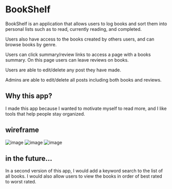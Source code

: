 # BookShelf 
BookShelf is an application that allows users to log books and sort them into personal lists such as to read, currently reading, and completed. 

Users also have access to the books created by others users, and can browse books by genre.

Users can click summary/review links to access a page with a books summary. On this page users can leave reviews on books.

Users are able to edit/delete any post they have made.

Admins are able to edit/delete all posts including both books and reviews. 

## Why this app? 

I made this app because I wanted to motivate myself to read more, and I like tools that help people stay organized. 

## wireframe 
![image](https://user-images.githubusercontent.com/95873669/158735099-10f17a5e-5f4b-4cf2-8e32-50bff9a0f2e3.png)
![image](https://user-images.githubusercontent.com/95873669/158735132-28531702-39fe-4508-8336-473ee6a7f33b.png)
![image](https://user-images.githubusercontent.com/95873669/158735158-2af53bce-19e5-42f1-89f0-4607b21dd9ad.png)


## in the future...

In a second version of this app, I would add a keyword search to the list of all books. 
I would also allow users to view the books in order of best rated to worst rated. 
